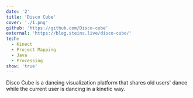 ```yaml
---
date: '2'
title: 'Disco Cube'
cover: './1.png'
github: 'https://github.com/Disco-cube'
external: 'https://blog.steins.live/disco-cube/'
tech:
  - Kinect
  - Project Mapping
  - Java
  - Processing
show: 'true'
---
```


Disco Cube is a dancing visualization platform that shares old users' dance while the current user is dancing in a kinetic way.
